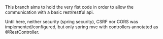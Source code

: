 This branch aims to hold the very fist code in order to allow the communication with a basic rest/restful api.

Until here, neither security (spring security), CSRF nor CORS was implemented/configured, but only spring mvc with controllers annotated as @RestController.